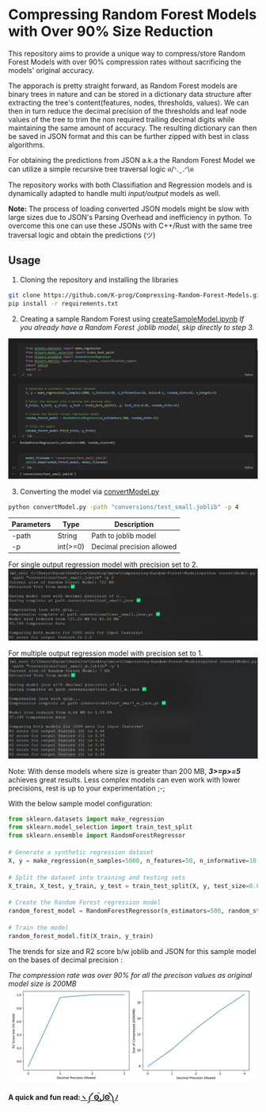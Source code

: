 
# Compressing Random Forest Models with Over 90% Size Reduction 

This repository aims to provide a unique way to compress/store Random Forest Models with over 90% compression rates without sacrificing the models' original accuracy.

The apporach is pretty straight forward, as Random Forest models are binary trees in nature  and can be stored in a dictionary data structure after extracting the tree's content(features, nodes, thresholds, values). We can then in turn reduce the decimal precision of the thresholds and leaf node values of the tree to trim the non required trailing decimal digits while maintaining the same amount of accuracy. The resulting dictionary can then be saved in JSON format and this can be further zipped with best in class algorithms.

For obtaining the predictions from JSON a.k.a the Random Forest Model we can utilize a simple recursive tree traversal logic  ฅ/ᐠ. ̫ .ᐟ\ฅ 

The repository works with both Classifiation and Regression models and is dynamically adapted to handle multi _input/output_ models as well.

**Note:** The process of loading converted JSON models might be slow with large sizes due to JSON's Parsing Overhead and inefficiency in python. To overcome this one can use these JSONs with C++/Rust with the same tree traversal logic and obtain the predictions (ツ)

## Usage
1) Cloning the repository and installing the libraries 
```bash
git clone https://github.com/K-prog/Compressing-Random-Forest-Models.git
pip install -r requirements.txt
```
2) Creating a sample Random Forest using [createSampleModel.ipynb](https://github.com/K-prog/Compressing-Random-Forest-Models/blob/main/createSampleModel.ipynb)
_If you already have a Random Forest .joblib model, skip directly to step 3._

![App Screenshot](https://github.com/K-prog/Compressing-Random-Forest-Models/blob/main/assets/image.png?raw=true)

3) Converting the model via [convertModel.py](https://github.com/K-prog/Compressing-Random-Forest-Models/blob/main/convertModel.py)
```bash
python convertModel.py -path "conversions/test_small.joblib" -p 4
```
| Parameters | Type | Description |
|-----------------|-----------------|-----------------|
| -path    | String    | Path to joblib model    |
| -p    | int(>=0)    | Decimal precision allowed    |

For single output regression model with precision set to 2.
![App Screenshot](https://github.com/K-prog/Compressing-Random-Forest-Models/blob/main/assets/image%20(1).png?raw=true)

For multiple output regression model with precision set to 1.
![App Screenshot](https://github.com/K-prog/Compressing-Random-Forest-Models/blob/main/assets/image%20(2).png?raw=true)


Note: With dense models where size is greater than 200 MB, **_3>=p>=5_** achieves great results. Less complex models can even work with lower precisions, rest is up to your experimentation ;-;

With the below sample model configuration:
```python
from sklearn.datasets import make_regression
from sklearn.model_selection import train_test_split
from sklearn.ensemble import RandomForestRegressor

# Generate a synthetic regression dataset
X, y = make_regression(n_samples=5000, n_features=50, n_informative=10, noise=0.1, random_state=42, n_targets=1)

# Split the dataset into training and testing sets
X_train, X_test, y_train, y_test = train_test_split(X, y, test_size=0.01, random_state=42)

# Create the Random Forest regression model
random_forest_model = RandomForestRegressor(n_estimators=500, random_state=42)

# Train the model
random_forest_model.fit(X_train, y_train)

```
The trends for size and R2 score b/w joblib and JSON for this sample model on the bases of decimal precision :

_The compression rate was over 90% for all the precison values as original model size is 200MB_
![App Screenshot](https://github.com/K-prog/Compressing-Random-Forest-Models/blob/main/assets/image%20(3).png?raw=true)

**A quick and fun read:**[**ヽ༼ ʘ̚ل͜ʘ̚༽ﾉ**](https://karansingh3267.medium.com/compressing-random-forest-models-with-over-90-reduction-in-size-24c3e7d1f52b)
